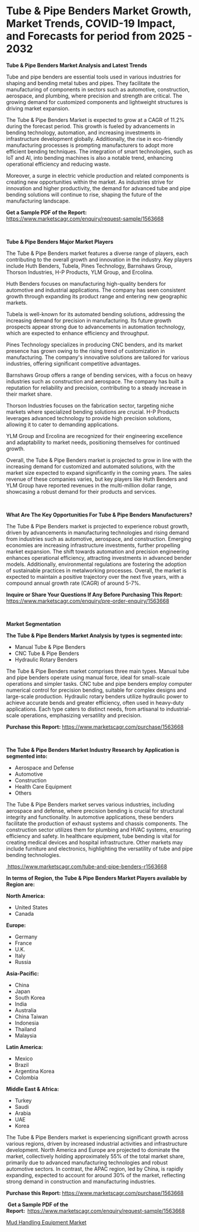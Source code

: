 <p><h1>Tube & Pipe Benders Market Growth, Market Trends, COVID-19 Impact, and Forecasts for period from 2025 - 2032</h1></p><p><strong>Tube & Pipe Benders Market Analysis and Latest Trends</strong></p>
<p><p>Tube and pipe benders are essential tools used in various industries for shaping and bending metal tubes and pipes. They facilitate the manufacturing of components in sectors such as automotive, construction, aerospace, and plumbing, where precision and strength are critical. The growing demand for customized components and lightweight structures is driving market expansion.</p><p>The Tube & Pipe Benders Market is expected to grow at a CAGR of 11.2% during the forecast period. This growth is fueled by advancements in bending technology, automation, and increasing investments in infrastructure development globally. Additionally, the rise in eco-friendly manufacturing processes is prompting manufacturers to adopt more efficient bending techniques. The integration of smart technologies, such as IoT and AI, into bending machines is also a notable trend, enhancing operational efficiency and reducing waste.</p><p>Moreover, a surge in electric vehicle production and related components is creating new opportunities within the market. As industries strive for innovation and higher productivity, the demand for advanced tube and pipe bending solutions will continue to rise, shaping the future of the manufacturing landscape.</p></p>
<p><strong>Get a Sample PDF of the Report:&nbsp;</strong> <a href="https://www.marketscagr.com/enquiry/request-sample/1563668?utm_campaign=1950&utm_medium=2&utm_source=Github&utm_content=ia&utm_term=11042025&utm_id=tube-pipe-benders">https://www.marketscagr.com/enquiry/request-sample/1563668</a></p>
<p>&nbsp;</p>
<p><strong>Tube & Pipe Benders Major Market Players</strong></p>
<p><p>The Tube & Pipe Benders market features a diverse range of players, each contributing to the overall growth and innovation in the industry. Key players include Huth Benders, Tubela, Pines Technology, Barnshaws Group, Thorson Industries, H-P Products, YLM Group, and Ercolina. </p><p>Huth Benders focuses on manufacturing high-quality benders for automotive and industrial applications. The company has seen consistent growth through expanding its product range and entering new geographic markets. </p><p>Tubela is well-known for its automated bending solutions, addressing the increasing demand for precision in manufacturing. Its future growth prospects appear strong due to advancements in automation technology, which are expected to enhance efficiency and throughput.</p><p>Pines Technology specializes in producing CNC benders, and its market presence has grown owing to the rising trend of customization in manufacturing. The company's innovative solutions are tailored for various industries, offering significant competitive advantages.</p><p>Barnshaws Group offers a range of bending services, with a focus on heavy industries such as construction and aerospace. The company has built a reputation for reliability and precision, contributing to a steady increase in their market share.</p><p>Thorson Industries focuses on the fabrication sector, targeting niche markets where specialized bending solutions are crucial. H-P Products leverages advanced technology to provide high precision solutions, allowing it to cater to demanding applications.</p><p>YLM Group and Ercolina are recognized for their engineering excellence and adaptability to market needs, positioning themselves for continued growth. </p><p>Overall, the Tube & Pipe Benders market is projected to grow in line with the increasing demand for customized and automated solutions, with the market size expected to expand significantly in the coming years. The sales revenue of these companies varies, but key players like Huth Benders and YLM Group have reported revenues in the multi-million dollar range, showcasing a robust demand for their products and services.</p></p>
<p>&nbsp;</p>
<p><strong>What Are The Key Opportunities For Tube & Pipe Benders Manufacturers?</strong></p>
<p><p>The Tube & Pipe Benders market is projected to experience robust growth, driven by advancements in manufacturing technologies and rising demand from industries such as automotive, aerospace, and construction. Emerging economies are increasing infrastructure investments, further propelling market expansion. The shift towards automation and precision engineering enhances operational efficiency, attracting investments in advanced bender models. Additionally, environmental regulations are fostering the adoption of sustainable practices in metalworking processes. Overall, the market is expected to maintain a positive trajectory over the next five years, with a compound annual growth rate (CAGR) of around 5-7%.</p></p>
<p><strong>Inquire or Share Your Questions If Any Before Purchasing This Report:</strong> <a href="https://www.marketscagr.com/enquiry/pre-order-enquiry/1563668?utm_campaign=1950&utm_medium=2&utm_source=Github&utm_content=ia&utm_term=11042025&utm_id=tube-pipe-benders">https://www.marketscagr.com/enquiry/pre-order-enquiry/1563668</a></p>
<p>&nbsp;</p>
<p><strong>Market Segmentation</strong></p>
<p><strong>The Tube & Pipe Benders Market Analysis by types is segmented into:</strong></p>
<p><ul><li>Manual Tube & Pipe Benders</li><li>CNC Tube & Pipe Benders</li><li>Hydraulic Rotary Benders</li></ul></p>
<p><p>The Tube & Pipe Benders market comprises three main types. Manual tube and pipe benders operate using manual force, ideal for small-scale operations and simpler tasks. CNC tube and pipe benders employ computer numerical control for precision bending, suitable for complex designs and large-scale production. Hydraulic rotary benders utilize hydraulic power to achieve accurate bends and greater efficiency, often used in heavy-duty applications. Each type caters to distinct needs, from artisanal to industrial-scale operations, emphasizing versatility and precision.</p></p>
<p><strong>Purchase this Report:&nbsp;</strong><a href="https://www.marketscagr.com/purchase/1563668?utm_campaign=1950&utm_medium=2&utm_source=Github&utm_content=ia&utm_term=11042025&utm_id=tube-pipe-benders">https://www.marketscagr.com/purchase/1563668</a></p>
<p>&nbsp;</p>
<p><strong>The Tube & Pipe Benders Market Industry Research by Application is segmented into:</strong></p>
<p><ul><li>Aerospace and Defense</li><li>Automotive</li><li>Construction</li><li>Health Care Equipment</li><li>Others</li></ul></p>
<p><p>The Tube & Pipe Benders market serves various industries, including aerospace and defense, where precision bending is crucial for structural integrity and functionality. In automotive applications, these benders facilitate the production of exhaust systems and chassis components. The construction sector utilizes them for plumbing and HVAC systems, ensuring efficiency and safety. In healthcare equipment, tube bending is vital for creating medical devices and hospital infrastructure. Other markets may include furniture and electronics, highlighting the versatility of tube and pipe bending technologies.</p></p>
<p><a href="https://www.marketscagr.com/tube-and-pipe-benders-r1563668?utm_campaign=1950&utm_medium=2&utm_source=Github&utm_content=ia&utm_term=11042025&utm_id=tube-pipe-benders">&nbsp;https://www.marketscagr.com/tube-and-pipe-benders-r1563668</a></p>
<p><strong>In terms of Region, the Tube & Pipe Benders Market Players available by Region are:</strong></p>
<p>
    <p> <strong> North America: </strong>
        <ul>
            <li>United States</li>
            <li>Canada</li>
        </ul>
        </p> 
    <p> <strong> Europe: </strong>
        <ul>
            <li>Germany</li>
            <li>France</li>
            <li>U.K.</li>
            <li>Italy</li>
            <li>Russia</li>
        </ul>
        </p> 
    <p> <strong> Asia-Pacific: </strong>
        <ul>
            <li>China</li>
            <li>Japan</li>
            <li>South Korea</li>
            <li>India</li>
            <li>Australia</li>
            <li>China Taiwan</li>
            <li>Indonesia</li>
            <li>Thailand</li>
            <li>Malaysia</li>
        </ul>
        </p> 
    <p> <strong> Latin America: </strong>
        <ul>
            <li>Mexico</li>
            <li>Brazil</li>
            <li>Argentina Korea</li>
            <li>Colombia</li>
        </ul>
        </p> 
    <p> <strong> Middle East & Africa: </strong>
        <ul>
            <li>Turkey</li>
            <li>Saudi</li>
            <li>Arabia</li>
            <li>UAE</li>
            <li>Korea</li>
        </ul>
    </p>
    </p>
<p><p>The Tube & Pipe Benders market is experiencing significant growth across various regions, driven by increased industrial activities and infrastructure development. North America and Europe are projected to dominate the market, collectively holding approximately 55% of the total market share, primarily due to advanced manufacturing technologies and robust automotive sectors. In contrast, the APAC region, led by China, is rapidly expanding, expected to account for around 30% of the market, reflecting strong demand in construction and manufacturing industries.</p></p>
<p><strong>Purchase this Report: </strong><a href="https://www.marketscagr.com/purchase/1563668?utm_campaign=1950&utm_medium=2&utm_source=Github&utm_content=ia&utm_term=11042025&utm_id=tube-pipe-benders">https://www.marketscagr.com/purchase/1563668</a></p>
<p>&nbsp;<strong>Get a Sample PDF of the Report:&nbsp;&nbsp;</strong><a href="https://www.marketscagr.com/enquiry/request-sample/1563668?utm_campaign=1950&utm_medium=2&utm_source=Github&utm_content=ia&utm_term=11042025&utm_id=tube-pipe-benders">https://www.marketscagr.com/enquiry/request-sample/1563668</a></p>
<p><strong></strong></p>
<p><p><a href="https://github.com/leyesamilej/Market-Research-Report-List-1/blob/main/mud-handling-equipment-market.md?utm_campaign=1950&utm_medium=2&utm_source=Github&utm_content=ia&utm_term=11042025&utm_id=tube-pipe-benders">Mud Handling Equipment Market</a></p></p>